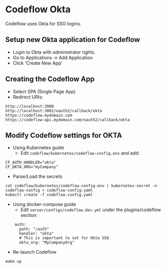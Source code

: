 # Codeflow Okta
Codeflow uses Okta for SSO logins.

## Setup new Okta application for Codeflow
* Login to Okta with administrator rights.
* Go to Applications -> Add Application
* Click 'Create New App'

## Creating the Codeflow App
* Select SPA (Single Page App)
* Redirect URIs:
```
http://localhost:3000
http://localhost:3001/oauth2/callback/okta
https://codeflow.mydomain.com
https://codeflow-api.mydomain.com/oauth2/callback/okta
``` 

## Modify Codeflow settings for OKTA
* Using Kubernetes guide
  * Edit `codeflow/kubernetes/codeflow-config.env` and add:
```
CF_AUTH_HANDLER="okta"
CF_OKTA_ORG="myCompany"
```
  * Parse/Load the secrets
```
cat codeflow/kubernetes/codeflow-config.env | kubernetes-secret -n codeflow-config > codeflow-config.yaml
kubectl create -f codeflow-config.yaml
```

* Using docker-compose guide
  * Edit `server/configs/codeflow.dev.yml` under the plugins/codeflow section:
```
    auth:
      path: "/auth"
      handler: "okta"
      # This is important to set for Okta SSO
      okta_org: "MyCompanyOrg"
```
  * Re-launch Codeflow
```
make up
```